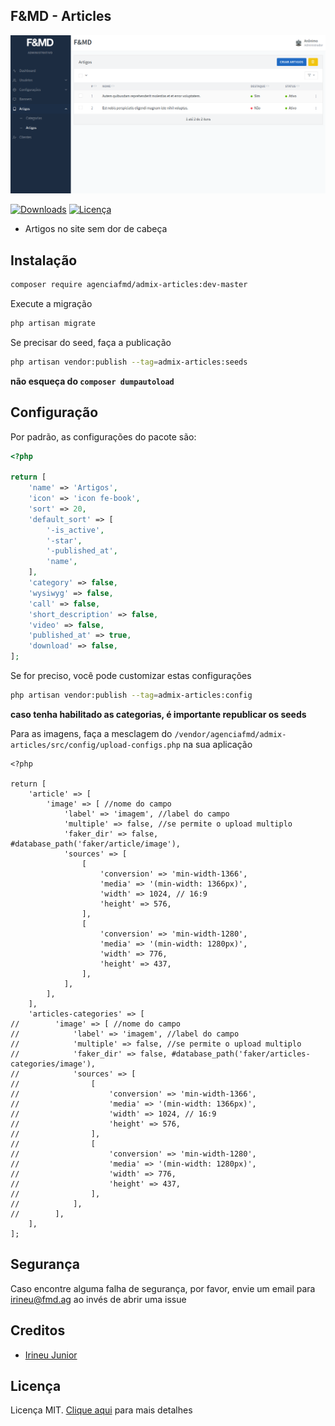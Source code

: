 ## F&MD - Articles

![Área Administrativa](https://github.com/agenciafmd/admix-articles/raw/master/docs/screenshot.png "Área Administrativa")

[![Downloads](https://img.shields.io/packagist/dt/agenciafmd/admix-articles.svg?style=flat-square)](https://packagist.org/packages/agenciafmd/admix-categories)
[![Licença](https://img.shields.io/badge/license-MIT-brightgreen.svg?style=flat-square)](LICENSE.md)

- Artigos no site sem dor de cabeça

## Instalação

```bash
composer require agenciafmd/admix-articles:dev-master
```

Execute a migração

```bash
php artisan migrate
```

Se precisar do seed, faça a publicação

```bash
php artisan vendor:publish --tag=admix-articles:seeds
```

**não esqueça do `composer dumpautoload`**

## Configuração

Por padrão, as configurações do pacote são:

```php
<?php

return [
    'name' => 'Artigos',
    'icon' => 'icon fe-book',
    'sort' => 20,
    'default_sort' => [
        '-is_active',
        '-star',
        '-published_at',
        'name',
    ],
    'category' => false,
    'wysiwyg' => false,
    'call' => false,
    'short_description' => false,
    'video' => false,
    'published_at' => true,
    'download' => false,
];
```

Se for preciso, você pode customizar estas configurações

```bash
php artisan vendor:publish --tag=admix-articles:config
```

**caso tenha habilitado as categorias, é importante republicar os seeds**

Para as imagens, faça a mesclagem do `/vendor/agenciafmd/admix-articles/src/config/upload-configs.php` na sua aplicação

```
<?php

return [
    'article' => [
        'image' => [ //nome do campo
            'label' => 'imagem', //label do campo
            'multiple' => false, //se permite o upload multiplo
            'faker_dir' => false, #database_path('faker/article/image'),
            'sources' => [
                [
                    'conversion' => 'min-width-1366',
                    'media' => '(min-width: 1366px)',
                    'width' => 1024, // 16:9
                    'height' => 576,
                ],
                [
                    'conversion' => 'min-width-1280',
                    'media' => '(min-width: 1280px)',
                    'width' => 776,
                    'height' => 437,
                ],
            ],
        ],
    ],
    'articles-categories' => [
//        'image' => [ //nome do campo
//            'label' => 'imagem', //label do campo
//            'multiple' => false, //se permite o upload multiplo
//            'faker_dir' => false, #database_path('faker/articles-categories/image'),
//            'sources' => [
//                [
//                    'conversion' => 'min-width-1366',
//                    'media' => '(min-width: 1366px)',
//                    'width' => 1024, // 16:9
//                    'height' => 576,
//                ],
//                [
//                    'conversion' => 'min-width-1280',
//                    'media' => '(min-width: 1280px)',
//                    'width' => 776,
//                    'height' => 437,
//                ],
//            ],
//        ],
    ],
];
```

## Segurança

Caso encontre alguma falha de segurança, por favor, envie um email para irineu@fmd.ag ao invés de abrir uma issue

## Creditos

- [Irineu Junior](https://github.com/irineujunior)

## Licença

Licença MIT. [Clique aqui](LICENSE.md) para mais detalhes